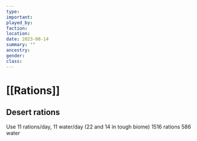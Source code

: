 ```yaml
---
type:
important:
played_by:
faction:
location: 
date: 2023-08-14
summary: ""
ancestry: 
gender: 
class: 
---
```

# [[Rations]]

## Desert rations
Use 11 rations/day, 11 water/day (22 and 14 in tough biome)
1516 rations
586 water